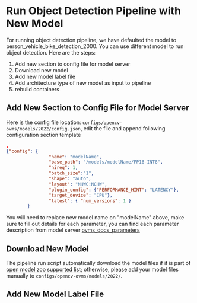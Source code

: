 # Run Object Detection Pipeline with New Model
For running object detection pipeline, we have defaulted the model to person_vehicle_bike_detection_2000. You can use different model to run object detection. Here are the steps:

1. Add new section to config file for model server
2. Download new model
3. Add new model label file
4. Add architecture type of new model as input to pipeline
5. rebuild containers


## Add New Section to Config File for Model Server
Here is the config file location: `configs/opencv-ovms/models/2022/config.json`, edit the file and append following configuration section template
```json
,
{"config": {
                "name": "modelName",
                "base_path": "/models/modelName/FP16-INT8",
                "nireq": 1,
                "batch_size":"1",
		        "shape": "auto",
                "layout": "NHWC:NCHW",
                "plugin_config": {"PERFORMANCE_HINT": "LATENCY"},
                "target_device": "CPU"},
                "latest": { "num_versions": 1 }
        }
```
You will need to replace new model name on "modelName" above, make sure to fill out details for each parameter, you can find each parameter description from model server [ovms_docs_parameters](https://docs.openvino.ai/2023.0/ovms_docs_parameters.html)

## Download New Model
The pipeline run script automatically download the model files if it is part of [open model zoo supported list](https://github.com/openvinotoolkit/open_model_zoo/blob/master/demos/object_detection_demo/python/models.lst); otherwise, please add your model files manually to `configs/opencv-ovms/models/2022/`.

## Add New Model Label File

